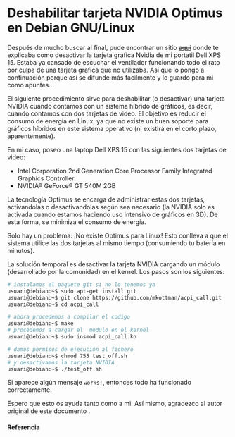 # Deshabilitar tarjeta NVIDIA Optimus en Debian GNU/Linux

Después de mucho buscar al final, pude encontrar un sitio ~~[aqui](https://pedrobonilla.blogspot.com.es/2011/11/deshabilitar-tarjeta-nvidia-en-sistema.html)~~ donde te explicaba como desactivar la tarjeta grafica Nvidia de mi portatil Dell XPS 15. Estaba ya cansado de escuchar el ventilador funcionando todo el rato por culpa de una tarjeta grafica que no utilizaba. Así que lo pongo a continuación porque así se difunde más facilmente y lo guardo para mi como apuntes...

<!--more-->

El siguiente procedimiento sirve para deshabilitar (o desactivar) una tarjeta NVIDIA cuando contamos con un sistema híbrido de gráficos, es decir, cuando contamos con dos tarjetas de video. El objetivo es reducir el consumo de energía en Linux, ya que no existe un buen soporte para gráficos híbridos en este sistema operativo (ni existirá en el corto plazo, aparentemente).

En mi caso, poseo una laptop Dell XPS 15 con las siguientes dos tarjetas de video:
- Intel Corporation 2nd Generation Core Processor Family Integrated Graphics Controller
- NVIDIA® GeForce® GT 540M 2GB

La tecnología Optimus se encarga de administrar estas dos tarjetas, activandolas o desactivandolas según sea necesario (la NVIDIA solo es activada cuando estamos haciendo uso intensivo de gráficos en 3D). De esta forma, se minimiza el consumo de energía.

Solo hay un problema: ¡No existe Optimus para Linux! Esto conlleva a que el sistema utilice las dos tarjetas al mismo tiempo (consumiendo tu batería en minutos).

La solución temporal es desactivar la tarjeta NVIDIA cargando un módulo (desarrollado por la comunidad) en el kernel. Los pasos son los siguientes:
```bash
# instalamos el paquete git si no lo tenemos ya
usuari@debian:~$ sudo apt-get install git
usuari@debian:~$ git clone https://github.com/mkottman/acpi_call.git
usuari@debian:~$ cd acpi_call

# ahora procedemos a compilar el codigo
usuari@debian:~$ make
# procedemos a cargar el  modulo en el kernel
usuari@debian:~$ sudo insmod acpi_call.ko

# damos permisos de ejecución al fichero
usuari@debian:~$ chmod 755 test_off.sh
# y desactivamos la tarjeta NVIDIA
usuari@debian:~$ ./test_off.sh
```

Si aparece algún mensaje `works!`, entonces todo ha funcionado correctamente.

Espero que esto os ayuda tanto como a mi. Así mismo, agradezco al autor original de este documento .
#### Referencia

